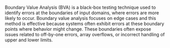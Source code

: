 Boundary Value Analysis
(BVA) is a black-box testing technique used to identify errors
at the boundaries of input domains, where errors are more
likely to occur. Boundary value analysis focuses on edge cases
and this method is effective because systems often exhibit
errors at these boundary points where behavior might change.
These boundaries often expose issues related to off-by-one
errors, array overflows, or incorrect handling of upper and
lower limits.
